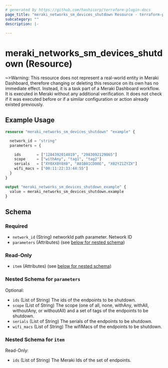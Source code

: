 ```yaml
---
# generated by https://github.com/hashicorp/terraform-plugin-docs
page_title: "meraki_networks_sm_devices_shutdown Resource - terraform-provider-meraki"
subcategory: ""
description: |-
  
---
```


# meraki_networks_sm_devices_shutdown (Resource)

~>Warning: This resource does not represent a real-world entity in Meraki Dashboard, therefore changing or deleting this resource on its own has no immediate effect. Instead, it is a task part of a Meraki Dashboard workflow. It is executed in Meraki without any additional verification. It does not check if it was executed before or if a similar configuration or action 
already existed previously.

## Example Usage

```terraform
resource "meraki_networks_sm_devices_shutdown" "example" {

  network_id = "string"
  parameters = {

    ids       = ["1284392014819", "2983092129865"]
    scope     = ["withAny", "tag1", "tag2"]
    serials   = ["XY0XX0Y0X0", "A01B01CD00E", "X02YZ1ZYZX"]
    wifi_macs = ["00:11:22:33:44:55"]
  }
}

output "meraki_networks_sm_devices_shutdown_example" {
  value = meraki_networks_sm_devices_shutdown.example
}
```

<!-- schema generated by tfplugindocs -->
## Schema

### Required

- `network_id` (String) networkId path parameter. Network ID
- `parameters` (Attributes) (see [below for nested schema](#nestedatt--parameters))

### Read-Only

- `item` (Attributes) (see [below for nested schema](#nestedatt--item))

<a id="nestedatt--parameters"></a>
### Nested Schema for `parameters`

Optional:

- `ids` (List of String) The ids of the endpoints to be shutdown.
- `scope` (List of String) The scope (one of all, none, withAny, withAll, withoutAny, or withoutAll) and a set of tags of the endpoints to be shutdown.
- `serials` (List of String) The serials of the endpoints to be shutdown.
- `wifi_macs` (List of String) The wifiMacs of the endpoints to be shutdown.


<a id="nestedatt--item"></a>
### Nested Schema for `item`

Read-Only:

- `ids` (List of String) The Meraki Ids of the set of endpoints.
